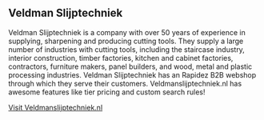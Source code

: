 ## Veldman Slijptechniek

Veldman Slijptechniek is a company with over 50 years of experience in supplying, sharpening and producing cutting tools. They supply a large number of industries with cutting tools, including the staircase industry, interior construction, timber factories, kitchen and cabinet factories, contractors, furniture makers, panel builders, and wood, metal and plastic processing industries. Veldman Slijptechniek has an Rapidez B2B webshop through which they serve their customers. Veldmanslijptechniek.nl has awesome features like tier pricing and custom search rules!

[Visit Veldmanslijptechniek.nl](https://veldmanslijptechniek.nl/)
